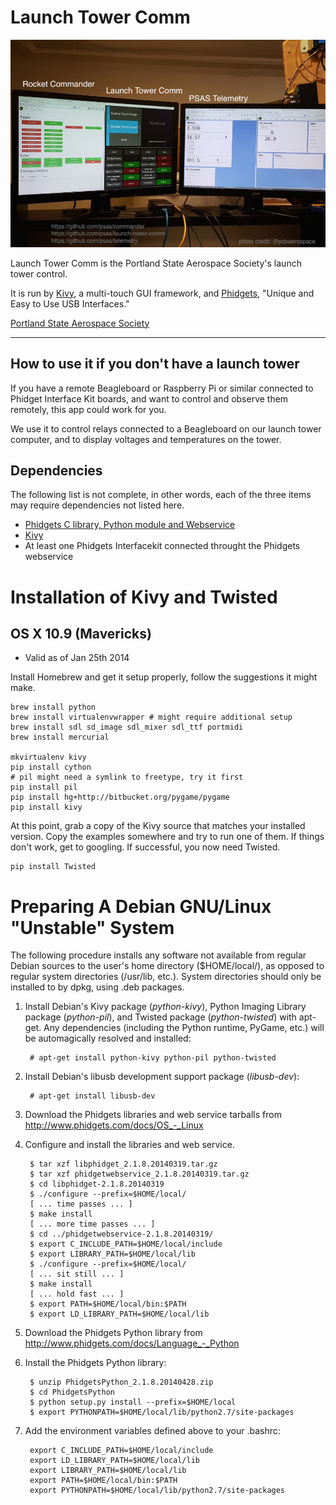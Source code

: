 # Launch Tower Comm

![Launch Tower Comm and friends](ground-control-software.png)

Launch Tower Comm is the Portland State Aerospace Society's launch tower 
control.  

It is run by [Kivy](http://kivy.org), a multi-touch GUI framework, and 
[Phidgets](https://www.phidgets.com), "Unique and Easy to Use USB Interfaces."

[Portland State Aerospace Society](https://psas.pdx.edu)

---

## How to use it if you don't have a launch tower

If you have a remote Beagleboard or Raspberry Pi or similar connected to
Phidget Interface Kit boards, and want to control and observe them remotely,
this app could work for you.  

We use it to control relays connected to a Beagleboard on our launch
tower computer, and to display voltages and temperatures on the tower.


## Dependencies

The following list is not complete, in other words, each of the three items
may require dependencies not listed here.

* [Phidgets C library, Python module and Webservice](http://www.phidgets.com/docs/Software_Overview#Operating_System_Support)
* [Kivy](http://kivy.org/#download)
* At least one Phidgets Interfacekit connected throught the Phidgets webservice 


# Installation of Kivy and Twisted

## OS X 10.9 (Mavericks) 

* Valid as of Jan 25th 2014

Install Homebrew and get it setup properly, follow the suggestions it might
make.

    brew install python
    brew install virtualenvwrapper # might require additional setup
    brew install sdl sd_image sdl_mixer sdl_ttf portmidi
    brew install mercurial

    mkvirtualenv kivy
    pip install cython
    # pil might need a symlink to freetype, try it first
    pip install pil 
    pip install hg+http://bitbucket.org/pygame/pygame
    pip install kivy

At this point, grab a copy of the Kivy source that matches your installed
version. Copy the examples somewhere and try to run one of them. If things
don't work, get to googling.  If successful, you now need Twisted.

    pip install Twisted


# Preparing A Debian GNU/Linux "Unstable" System

The following procedure installs any software not available from
regular Debian sources to the user's home directory ($HOME/local/), as
opposed to regular system directories (/usr/lib, etc.).  System
directories should only be installed to by dpkg, using .deb packages.  

1. Install Debian's Kivy package (*python-kivy*), Python Imaging
   Library package (*python-pil*), and Twisted package
   (*python-twisted*)  with apt-get.  Any dependencies (including the
   Python runtime, PyGame, etc.) will be automagically resolved and
   installed:

        # apt-get install python-kivy python-pil python-twisted

2. Install Debian's libusb development support package (*libusb-dev*):

        # apt-get install libusb-dev

3. Download the Phidgets libraries and web service tarballs from
   http://www.phidgets.com/docs/OS_-_Linux

4. Configure and install the libraries and web service.

        $ tar xzf libphidget_2.1.8.20140319.tar.gz
        $ tar xzf phidgetwebservice_2.1.8.20140319.tar.gz
        $ cd libphidget-2.1.8.20140319
        $ ./configure --prefix=$HOME/local/
        [ ... time passes ... ]
        $ make install
        [ ... more time passes ... ]
        $ cd ../phidgetwebservice-2.1.8.20140319/
        $ export C_INCLUDE_PATH=$HOME/local/include
        $ export LIBRARY_PATH=$HOME/local/lib
        $ ./configure --prefix=$HOME/local/
        [ ... sit still ... ]
        $ make install
        [ ... hold fast ... ]
        $ export PATH=$HOME/local/bin:$PATH
        $ export LD_LIBRARY_PATH=$HOME/local/lib

5. Download the Phidgets Python library from
   http://www.phidgets.com/docs/Language_-_Python

6. Install the Phidgets Python library:

        $ unzip PhidgetsPython_2.1.8.20140428.zip
        $ cd PhidgetsPython
        $ python setup.py install --prefix=$HOME/local
        $ export PYTHONPATH=$HOME/local/lib/python2.7/site-packages

7. Add the environment variables defined above to your .bashrc:

        export C_INCLUDE_PATH=$HOME/local/include
        export LD_LIBRARY_PATH=$HOME/local/lib
        export LIBRARY_PATH=$HOME/local/lib
        export PATH=$HOME/local/bin:$PATH
        export PYTHONPATH=$HOME/local/lib/python2.7/site-packages
